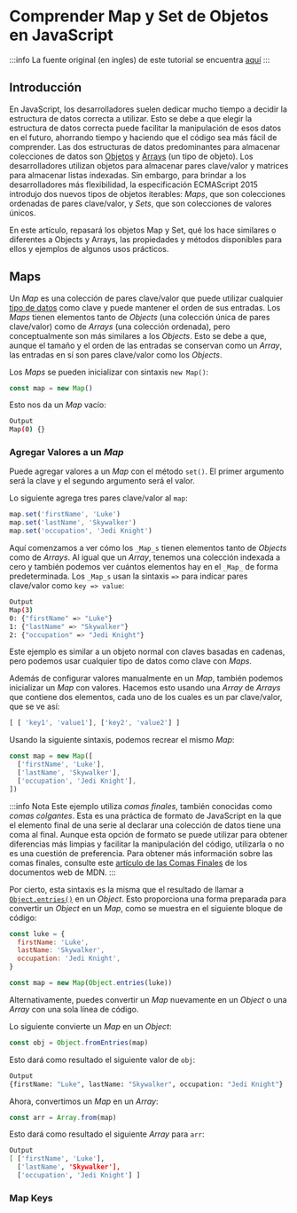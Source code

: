 # Comprender Map y Set  de Objetos en JavaScript

:::info
La fuente original (en ingles) de este tutorial se encuentra [aquí](https://www.digitalocean.com/community/tutorials/understanding-map-and-set-objects-in-javascript)
:::

## Introducción

En JavaScript, los desarrolladores suelen dedicar mucho tiempo a decidir la estructura de datos correcta a utilizar. Esto se debe a que elegir la estructura de datos correcta puede facilitar la manipulación de esos datos en el futuro, ahorrando tiempo y haciendo que el código sea más fácil de comprender. Las dos estructuras de datos predominantes para almacenar colecciones de datos son [Objetos](./understanding-objects-in-javascript.html) y [Arrays](./understanding-arrays-in-javascript.html) (un tipo de objeto). Los desarrolladores utilizan objetos para almacenar pares clave/valor y matrices para almacenar listas indexadas. Sin embargo, para brindar a los desarrolladores más flexibilidad, la especificación ECMAScript 2015 introdujo dos nuevos tipos de objetos iterables: _Mapṣ_, que son colecciones ordenadas de pares clave/valor, y _Sets_, que son colecciones de valores únicos.

En este artículo, repasará los objetos Map y Set, qué los hace similares o diferentes a Objects y Arrays, las propiedades y métodos disponibles para ellos y ejemplos de algunos usos prácticos. 

## Maps

Un _Map_ es una colección de pares clave/valor que puede utilizar cualquier [tipo de datos](./understanding-data-types.html) como clave y puede mantener el orden de sus entradas. Los _Maps_ tienen elementos tanto de _Objects_ (una colección única de pares clave/valor) como de _Arrays_ (una colección ordenada), pero conceptualmente son más similares a los _Objects_. Esto se debe a que, aunque el tamaño y el orden de las entradas se conservan como un _Array_, las entradas en sí son pares clave/valor como los _Objects_.

Los _Maps_ se pueden inicializar con sintaxis `new Map()`:


```js
const map = new Map()
```

Esto nos da un _Map_ vacío:


```sh
Output
Map(0) {}
```

### Agregar Valores a un _Map_

Puede agregar valores a un _Map_ con el método `set()`. El primer argumento será la clave y el segundo argumento será el valor.

Lo siguiente agrega tres pares clave/valor al `map`:


```js
map.set('firstName', 'Luke')
map.set('lastName', 'Skywalker')
map.set('occupation', 'Jedi Knight')
```

Aquí comenzamos a ver cómo los `_Map_s` tienen elementos tanto de _Objects_ como de _Arrays_. Al igual que un _Array_, tenemos una colección indexada a cero y también podemos ver cuántos elementos hay en el `_Map_` de forma predeterminada. Los `_Map_s` usan la sintaxis `=>` para indicar pares clave/valor como `key => value`:


```sh
Output
Map(3)
0: {"firstName" => "Luke"}
1: {"lastName" => "Skywalker"}
2: {"occupation" => "Jedi Knight"}
```

Este ejemplo es similar a un objeto normal con claves basadas en cadenas, pero podemos usar cualquier tipo de datos como clave con _Maps_.

Además de configurar valores manualmente en un _Map_, también podemos inicializar un _Map_ con valores. Hacemos esto usando una _Array_ de _Arrays_ que contiene dos elementos, cada uno de los cuales es un par clave/valor, que se ve así:


```js
[ [ 'key1', 'value1'], ['key2', 'value2'] ]
```


Usando la siguiente sintaxis, podemos recrear el mismo _Map_:


```js
const map = new Map([
  ['firstName', 'Luke'],
  ['lastName', 'Skywalker'],
  ['occupation', 'Jedi Knight'],
])
```

:::info Nota
Este ejemplo utiliza _comas finales_, también conocidas como _comas colgantes_. Esta es una práctica de formato de JavaScript en la que el elemento final de una serie al declarar una colección de datos tiene una coma al final. Aunque esta opción de formato se puede utilizar para obtener diferencias más limpias y facilitar la manipulación del código, utilizarla o no es una cuestión de preferencia. Para obtener más información sobre las comas finales, consulte este [artículo de las Comas Finales](https://developer.mozilla.org/en-US/docs/Web/JavaScript/Reference/Trailing_commas) de los documentos web de MDN.
:::

Por cierto, esta sintaxis es la misma que el resultado de llamar a [`Object.entries()`](./how-to-use-object-methods-in-javascript.html#object-entries) en un _Object_.  Esto proporciona una forma preparada para convertir un _Object_ en un _Map_, como se muestra en el siguiente bloque de código:


```js
const luke = {
  firstName: 'Luke',
  lastName: 'Skywalker',
  occupation: 'Jedi Knight',
}

const map = new Map(Object.entries(luke))
```

Alternativamente, puedes convertir un _Map_ nuevamente en un _Object_ o una _Array_ con una sola línea de código.

Lo siguiente convierte un _Map_ en un _Object_:


```js
const obj = Object.fromEntries(map)
```

Esto dará como resultado el siguiente valor de `obj`:


```sh
Output
{firstName: "Luke", lastName: "Skywalker", occupation: "Jedi Knight"}
```

Ahora, convertimos un _Map_ en un _Array_:


```js
const arr = Array.from(map)
```

Esto dará como resultado el siguiente _Array_ para `arr`:


```sh
Output
[ ['firstName', 'Luke'],
  ['lastName', 'Skywalker'],
  ['occupation', 'Jedi Knight'] ]
```

### Map Keys



